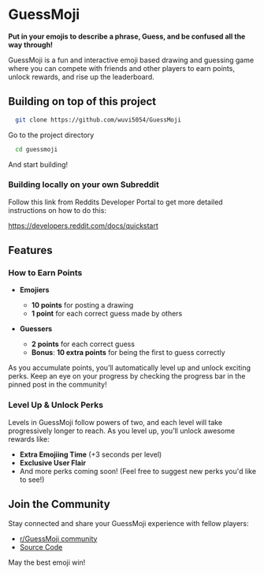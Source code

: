 # GuessMoji

**Put in your emojis to describe a phrase, Guess, and be confused all the way through!**

GuessMoji is a fun and interactive emoji based drawing and guessing game where you can compete with friends and other players to earn points, unlock rewards, and rise up the leaderboard.

## Building on top of this project

```bash
  git clone https://github.com/wuvi5054/GuessMoji
```

Go to the project directory
```bash
  cd guessmoji
```

And start building!

### Building locally on your own Subreddit

Follow this link from Reddits Developer Portal to get more detailed instructions on how to do this:

https://developers.reddit.com/docs/quickstart


## Features
### How to Earn Points

- **Emojiers**

  - **10 points** for posting a drawing
  - **1 point** for each correct guess made by others

- **Guessers**
  - **2 points** for each correct guess
  - **Bonus**: **10 extra points** for being the first to guess correctly

As you accumulate points, you’ll automatically level up and unlock exciting perks. Keep an eye on your progress by checking the progress bar in the pinned post in the community!

### Level Up & Unlock Perks

Levels in GuessMoji follow powers of two, and each level will take progressively longer to reach. As you level up, you’ll unlock awesome rewards like:

- **Extra Emojiing Time** (+3 seconds per level)
- **Exclusive User Flair**
- And more perks coming soon! (Feel free to suggest new perks you'd like to see!)

## Join the Community

Stay connected and share your GuessMoji experience with fellow players:

- [r/GuessMoji community](https://www.reddit.com/r/GuessMoji/)
- [Source Code](https://github.com/wuvi5054/GuessMoji)

May the best emoji win!
